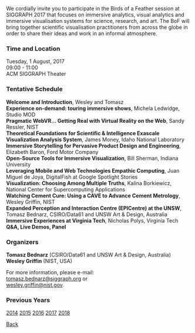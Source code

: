 We cordially invite you to participate in the Birds of a Feather session at
SIGGRAPH 2017 that focuses on immersive analytics, visual analytics and
immersive visualisation systems for science, research, and art. The BoF will
bring together scientific visualisation practitioners from across the globe in
order to share their ideas and work in an informal atmosphere.

### Time and Location

Tuesday, 1 August, 2017<br>
09:00 - 11:00<br>
ACM SIGGRAPH Theater

### Tentative Schedule

**Welcome and Introduction**, Wesley and Tomasz<br>
**Experience on-demand: touring immersive shows**, Michela Ledwidge, Studio MOD<br>
**Pragmatic WebVR... Getting Real with Virtual Reality on the Web**, Sandy Ressler, NIST<br>
**Theoretical Foundations for Scientific & Intelligence Exascale Visualization Analysis System**, James Money, Idaho National Laboratory<br>
**Immersive Storytelling for Pervasive Product Design and Engineering**, Elizabeth Baron, Ford Motor Company<br>
**Open-Source Tools for Immersive Visualization**, Bill Sherman, Indiana University<br>
**Leveraging Mobile and Web Technologies Empathic Computing**, Juan Miguel de Joya, DigitalFish at Google Spotlight Stories<br>
**Visualization: Choosing Among Multiple Truths**, Kalina Borkiewicz, National Center for Supercomputing Applications<br>
**Watching Cement Cure: Using a CAVE to Advance Cement Metrology**, Wesley Griffin, NIST<br>
**Expanded Perception and Interaction Centre (EPICentre) at the UNSW**, Tomasz Bednarz, CSIRO/Data61 and UNSW Art & Design, Australia<br>
**Immersive Experiences at Virginia Tech**, Nicholas Polys, Virginia Tech<br>
**Q&A, Live Demos, Panel**

### Organizers

**Tomasz Bednarz** (CSIRO/Data61 and UNSW Art & Design, Australia)<br>
**Wesley Griffin** (NIST, USA)

For more information, please e-mail:<br>
[tomasz.bednarz@siggraph.org](mailto:tomasz.bednard@siggraph.org) or<br>
[wesley.griffin@nist.gov](mailto:wesley.griffin@nist.gov).

### Previous Years

[2014](http://immersive-visualisation.blogspot.com/2014)
[2015](http://immersive-visualisation.blogspot.com/2015/)
[2016](http://immersive-visualisation.blogspot.com/2016)
[2017](/2017.html)
[2018](/2018.html)

[Back](/)

